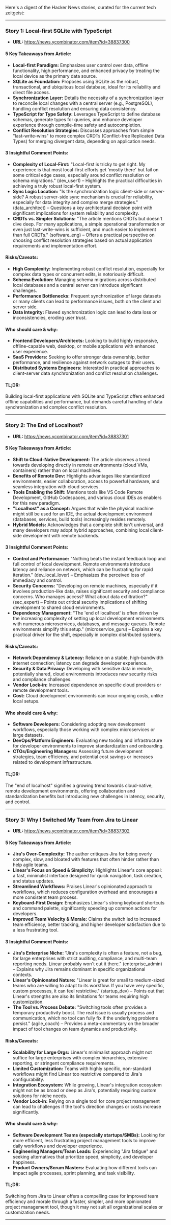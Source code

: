 Here's a digest of the Hacker News stories, curated for the current tech zeitgeist:

---

### Story 1: Local-first SQLite with TypeScript
*   **URL:** https://news.ycombinator.com/item?id=38837300

#### 5 Key Takeaways from Article:
*   **Local-first Paradigm:** Emphasizes user control over data, offline functionality, high performance, and enhanced privacy by treating the local device as the primary data source.
*   **SQLite as Foundation:** Proposes using SQLite as the robust, transactional, and ubiquitous local database, ideal for its reliability and direct file access.
*   **Synchronization Layer:** Details the necessity of a synchronization layer to reconcile local changes with a central server (e.g., PostgreSQL), handling conflict resolution and ensuring data consistency.
*   **TypeScript for Type Safety:** Leverages TypeScript to define database schemas, generate types for queries, and enhance developer experience through compile-time safety and autocompletion.
*   **Conflict Resolution Strategies:** Discusses approaches from simple "last-write-wins" to more complex CRDTs (Conflict-free Replicated Data Types) for merging divergent data, depending on application needs.

#### 3 Insightful Comment Points:
*   **Complexity of Local-First:** "Local-first is tricky to get right. My experience is that most local-first efforts get 'mostly there' but fail on some critical edge cases, especially around conflict resolution or schema migrations." (dev_user1) – Highlights the practical difficulties in achieving a truly robust local-first system.
*   **Sync Logic Location:** "Is the synchronization logic client-side or server-side? A robust server-side sync mechanism is crucial for reliability, especially for data integrity and complex merge strategies." (data_architect) – Questions a key architectural decision point with significant implications for system reliability and complexity.
*   **CRDTs vs. Simpler Solutions:** "The article mentions CRDTs but doesn't dive deep. For many applications, a simple operational transformation or even just last-write-wins is sufficient, and much easier to implement than full CRDTs." (software_eng) – Offers a practical perspective on choosing conflict resolution strategies based on actual application requirements and implementation effort.

#### Risks/Caveats:
*   **High Complexity:** Implementing robust conflict resolution, especially for complex data types or concurrent edits, is notoriously difficult.
*   **Schema Evolution:** Managing schema migrations across distributed local databases and a central server can introduce significant challenges.
*   **Performance Bottlenecks:** Frequent synchronization of large datasets or many clients can lead to performance issues, both on the client and server side.
*   **Data Integrity:** Flawed synchronization logic can lead to data loss or inconsistencies, eroding user trust.

#### Who should care & why:
*   **Frontend Developers/Architects:** Looking to build highly responsive, offline-capable web, desktop, or mobile applications with enhanced user experience.
*   **SaaS Providers:** Seeking to offer stronger data ownership, better performance, and resilience against network outages to their users.
*   **Distributed Systems Engineers:** Interested in practical approaches to client-server data synchronization and conflict resolution challenges.

#### TL;DR:
Building local-first applications with SQLite and TypeScript offers enhanced offline capabilities and performance, but demands careful handling of data synchronization and complex conflict resolution.

---

### Story 2: The End of Localhost?
*   **URL:** https://news.ycombinator.com/item?id=38837301

#### 5 Key Takeaways from Article:
*   **Shift to Cloud-Native Development:** The article observes a trend towards developing directly in remote environments (cloud VMs, containers) rather than on local machines.
*   **Benefits of Remote Dev:** Highlights advantages like standardized environments, easier collaboration, access to powerful hardware, and seamless integration with cloud services.
*   **Tools Enabling the Shift:** Mentions tools like VS Code Remote Development, GitHub Codespaces, and various cloud IDEs as enablers for this new paradigm.
*   **"Localhost" as a Concept:** Argues that while the physical machine might still be used for an IDE, the actual development environment (databases, services, build tools) increasingly resides remotely.
*   **Hybrid Models:** Acknowledges that a complete shift isn't universal, and many developers may adopt hybrid approaches, combining local client-side development with remote backends.

#### 3 Insightful Comment Points:
*   **Control and Performance:** "Nothing beats the instant feedback loop and full control of local development. Remote environments introduce latency and reliance on network, which can be frustrating for rapid iteration." (dev_local_lover) – Emphasizes the perceived loss of immediacy and control.
*   **Security Concerns:** "Developing on remote machines, especially if it involves production-like data, raises significant security and compliance concerns. Who manages access? What about data exfiltration?" (sec_expert) – Points out critical security implications of shifting development to shared cloud environments.
*   **Dependency Management:** "The 'end of localhost' is often driven by the increasing complexity of setting up local development environments with numerous microservices, databases, and message queues. Remote environments simplify this setup." (microservice_guru) – Explains a key practical driver for the shift, especially in complex distributed systems.

#### Risks/Caveats:
*   **Network Dependency & Latency:** Reliance on a stable, high-bandwidth internet connection; latency can degrade developer experience.
*   **Security & Data Privacy:** Developing with sensitive data in remote, potentially shared, cloud environments introduces new security risks and compliance challenges.
*   **Vendor Lock-in:** Increased dependence on specific cloud providers or remote development tools.
*   **Cost:** Cloud development environments can incur ongoing costs, unlike local setups.

#### Who should care & why:
*   **Software Developers:** Considering adopting new development workflows, especially those working with complex microservices or large datasets.
*   **DevOps/Platform Engineers:** Evaluating new tooling and infrastructure for developer environments to improve standardization and onboarding.
*   **CTOs/Engineering Managers:** Assessing future development strategies, team efficiency, and potential cost savings or increases related to development infrastructure.

#### TL;DR:
The "end of localhost" signifies a growing trend towards cloud-native, remote development environments, offering collaboration and standardization benefits but introducing new challenges in latency, security, and control.

---

### Story 3: Why I Switched My Team from Jira to Linear
*   **URL:** https://news.ycombinator.com/item?id=38837302

#### 5 Key Takeaways from Article:
*   **Jira's Over-Complexity:** The author critiques Jira for being overly complex, slow, and bloated with features that often hinder rather than help agile teams.
*   **Linear's Focus on Speed & Simplicity:** Highlights Linear's core appeal: a fast, minimalist interface designed for quick navigation, task creation, and status updates.
*   **Streamlined Workflows:** Praises Linear's opinionated approach to workflows, which reduces configuration overhead and encourages a more consistent team process.
*   **Keyboard-First Design:** Emphasizes Linear's strong keyboard shortcuts and command palette, significantly speeding up common actions for developers.
*   **Improved Team Velocity & Morale:** Claims the switch led to increased team efficiency, better tracking, and higher developer satisfaction due to a less frustrating tool.

#### 3 Insightful Comment Points:
*   **Jira's Enterprise Niche:** "Jira's complexity is often a feature, not a bug, for large enterprises with strict auditing, compliance, and multi-team reporting needs. Linear probably won't cut it there." (enterprise_admin) – Explains why Jira remains dominant in specific organizational contexts.
*   **Linear's Opinionated Nature:** "Linear is great for small to medium-sized teams who are willing to adapt to its workflow. If you have very specific, custom processes, it can feel restrictive." (startup_dev) – Points out that Linear's strengths are also its limitations for teams requiring high customization.
*   **The Tool vs. Process Debate:** "Switching tools often provides a temporary productivity boost. The real issue is usually process and communication, which no tool can fully fix if the underlying problems persist." (agile_coach) – Provides a meta-commentary on the broader impact of tool changes on team dynamics and productivity.

#### Risks/Caveats:
*   **Scalability for Large Orgs:** Linear's minimalist approach might not suffice for large enterprises with complex hierarchies, extensive reporting, or stringent compliance requirements.
*   **Limited Customization:** Teams with highly specific, non-standard workflows might find Linear too restrictive compared to Jira's configurability.
*   **Integration Ecosystem:** While growing, Linear's integration ecosystem might not be as broad or deep as Jira's, potentially requiring custom solutions for niche needs.
*   **Vendor Lock-in:** Relying on a single tool for core project management can lead to challenges if the tool's direction changes or costs increase significantly.

#### Who should care & why:
*   **Software Development Teams (especially startups/SMBs):** Looking for more efficient, less frustrating project management tools to improve daily workflows and developer experience.
*   **Engineering Managers/Team Leads:** Experiencing "Jira fatigue" and seeking alternatives that prioritize speed, simplicity, and developer happiness.
*   **Product Owners/Scrum Masters:** Evaluating how different tools can impact agile processes, sprint planning, and task visibility.

#### TL;DR:
Switching from Jira to Linear offers a compelling case for improved team efficiency and morale through a faster, simpler, and more opinionated project management tool, though it may not suit all organizational scales or customization needs.

---